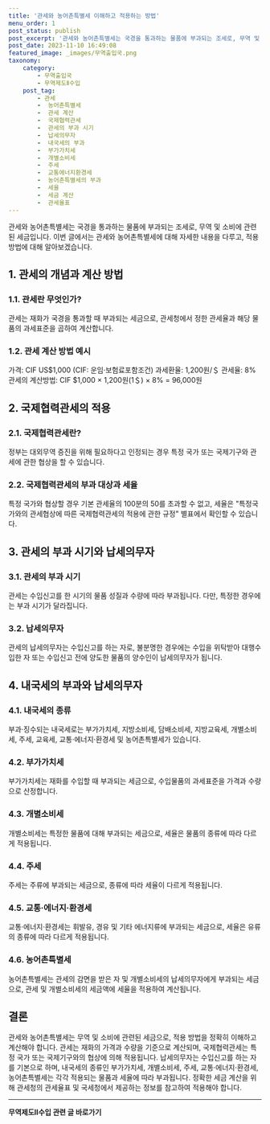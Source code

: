```yaml
---
title: '관세와 농어촌특별세 이해하고 적용하는 방법'
menu_order: 1
post_status: publish
post_excerpt: '관세와 농어촌특별세는 국경을 통과하는 물품에 부과되는 조세로, 무역 및 소비에 관련된 세금입니다. 이번 글에서는 관세와 농어촌특별세에 대해 자세한 내용을 다루고, 적용 방법에 대해 알아보겠습니다.'
post_date: 2023-11-10 16:49:08
featured_image: _images/무역출입국.png
taxonomy:
    category:
        - 무역출입국
        - 무역제도Ⅱ수입
    post_tag:
        - 관세
        -  농어촌특별세
        -  관세 계산
        -  국제협력관세
        -  관세의 부과 시기
        -  납세의무자
        -  내국세의 부과
        -  부가가치세
        -  개별소비세
        -  주세
        -  교통에너지환경세
        -  농어촌특별세의 부과
        -  세율
        -  세금 계산
        -  관세율표
---
```



관세와 농어촌특별세는 국경을 통과하는 물품에 부과되는 조세로, 무역 및 소비에 관련된 세금입니다. 이번 글에서는 관세와 농어촌특별세에 대해 자세한 내용을 다루고, 적용 방법에 대해 알아보겠습니다.

## 1. 관세의 개념과 계산 방법

### 1.1. 관세란 무엇인가?
관세는 재화가 국경을 통과할 때 부과되는 세금으로, 관세청에서 정한 관세율과 해당 물품의 과세표준을 곱하여 계산합니다.

### 1.2. 관세 계산 방법 예시
가격: CIF US$1,000 (CIF: 운임·보험료포함조건)
과세환율: 1,200원/＄
관세율: 8%
관세의 계산방법: CIF $1,000 × 1,200원(1＄) × 8% = 96,000원

## 2. 국제협력관세의 적용

### 2.1. 국제협력관세란?
정부는 대외무역 증진을 위해 필요하다고 인정되는 경우 특정 국가 또는 국제기구와 관세에 관한 협상을 할 수 있습니다.

### 2.2. 국제협력관세의 부과 대상과 세율
특정 국가와 협상할 경우 기본 관세율의 100분의 50를 초과할 수 없고, 세율은 "특정국가와의 관세협상에 따른 국제협력관세의 적용에 관한 규정" 별표에서 확인할 수 있습니다.

## 3. 관세의 부과 시기와 납세의무자

### 3.1. 관세의 부과 시기
관세는 수입신고를 한 시기의 물품 성질과 수량에 따라 부과됩니다. 다만, 특정한 경우에는 부과 시기가 달라집니다.

### 3.2. 납세의무자
관세의 납세의무자는 수입신고를 하는 자로, 불분명한 경우에는 수입을 위탁받아 대행수입한 자 또는 수입신고 전에 양도한 물품의 양수인이 납세의무자가 됩니다.

## 4. 내국세의 부과와 납세의무자

### 4.1. 내국세의 종류
부과·징수되는 내국세로는 부가가치세, 지방소비세, 담배소비세, 지방교육세, 개별소비세, 주세, 교육세, 교통·에너지·환경세 및 농어촌특별세가 있습니다.

### 4.2. 부가가치세
부가가치세는 재화를 수입할 때 부과되는 세금으로, 수입물품의 과세표준을 가격과 수량으로 산정합니다.

### 4.3. 개별소비세
개별소비세는 특정한 물품에 대해 부과되는 세금으로, 세율은 물품의 종류에 따라 다르게 적용됩니다.

### 4.4. 주세
주세는 주류에 부과되는 세금으로, 종류에 따라 세율이 다르게 적용됩니다.

### 4.5. 교통·에너지·환경세
교통·에너지·환경세는 휘발유, 경유 및 기타 에너지류에 부과되는 세금으로, 세율은 유류의 종류에 따라 다르게 적용됩니다.

### 4.6. 농어촌특별세
농어촌특별세는 관세의 감면을 받은 자 및 개별소비세의 납세의무자에게 부과되는 세금으로, 관세 및 개별소비세의 세금액에 세율을 적용하여 계산됩니다.

## 결론

관세와 농어촌특별세는 무역 및 소비에 관련된 세금으로, 적용 방법을 정확히 이해하고 계산해야 합니다. 관세는 재화의 가격과 수량을 기준으로 계산되며, 국제협력관세는 특정 국가 또는 국제기구와의 협상에 의해 적용됩니다. 납세의무자는 수입신고를 하는 자를 기본으로 하며, 내국세의 종류인 부가가치세, 개별소비세, 주세, 교통·에너지·환경세, 농어촌특별세는 각각 적용되는 물품과 세율에 따라 부과됩니다. 정확한 세금 계산을 위해 관세청의 관세율표 및 국세청에서 제공하는 정보를 참고하여 적용해야 합니다.
<!-- wp:separator -->
<hr class="wp-block-separator has-alpha-channel-opacity"/>
<!-- /wp:separator -->

<!-- wp:group {"backgroundColor":"base","layout":{"type":"constrained"}} -->
<div class="wp-block-group has-base-background-color has-background"><!-- wp:paragraph {"align":"center","fontSize":"medium"} -->
<p class="has-text-align-center has-large-font-size"><strong>무역제도Ⅱ수입 관련 글 바로가기</strong></p>
<!-- /wp:paragraph -->


<!-- wp:latest-posts
{"categories":[{"id":14432,"count":19,"description":"","link":"https://uknowlaw.com/category/%eb%ac%b4%ec%97%ad%ec%a0%9c%eb%8f%84%e2%85%b1%ec%88%98%ec%9e%85/","name":"무역제도Ⅱ수입","slug":"무역제도Ⅱ수입","taxonomy":"category","parent":0,"meta":[],"_links":{"self":[{"href":"https://uknowlaw.com/wp-json/wp/v2/categories/14432"}],"collection":[{"href":"https://uknowlaw.com/wp-json/wp/v2/categories"}],"about":[{"href":"https://uknowlaw.com/wp-json/wp/v2/taxonomies/category"}],"wp:post_type":[{"href":"https://uknowlaw.com/wp-json/wp/v2/posts?categories=14432"}],"curies":[{"name":"wp","href":"https://api.w.org/{rel}","templated":true}]}}],"postsToShow":100,"excerptLength":28,"postLayout":"grid","columns":2,"featuredImageAlign":"left","featuredImageSizeSlug":"large","fontSize":"small"} /--></div>
<!-- /wp:group -->